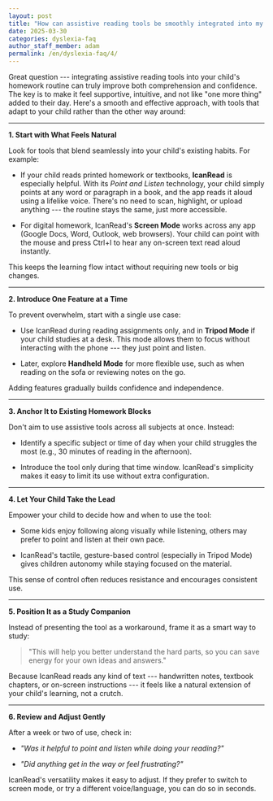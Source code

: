 ```yaml
---
layout: post
title: "How can assistive reading tools be smoothly integrated into my child’s current homework routine without causing overwhelm?"
date: 2025-03-30
categories: dyslexia-faq
author_staff_member: adam
permalink: /en/dyslexia-faq/4/
---
```


Great question --- integrating assistive reading tools into your child's homework routine can truly improve both comprehension and confidence. The key is to make it feel supportive, intuitive, and not like "one more thing" added to their day. Here's a smooth and effective approach, with tools that adapt to your child rather than the other way around:

* * * * *

**1\. Start with What Feels Natural**

Look for tools that blend seamlessly into your child's existing habits. For example:

-  If your child reads printed homework or textbooks, **IcanRead** is especially helpful. With its *Point and Listen* technology, your child simply points at any word or paragraph in a book, and the app reads it aloud using a lifelike voice. There's no need to scan, highlight, or upload anything --- the routine stays the same, just more accessible.

-  For digital homework, IcanRead's **Screen Mode** works across any app (Google Docs, Word, Outlook, web browsers). Your child can point with the mouse and press Ctrl+I to hear any on-screen text read aloud instantly.

This keeps the learning flow intact without requiring new tools or big changes.

* * * * *

**2\. Introduce One Feature at a Time**

To prevent overwhelm, start with a single use case:

-  Use IcanRead during reading assignments only, and in **Tripod Mode** if your child studies at a desk. This mode allows them to focus without interacting with the phone --- they just point and listen.

-  Later, explore **Handheld Mode** for more flexible use, such as when reading on the sofa or reviewing notes on the go.

Adding features gradually builds confidence and independence.

* * * * *

**3\. Anchor It to Existing Homework Blocks**

Don't aim to use assistive tools across all subjects at once. Instead:

-  Identify a specific subject or time of day when your child struggles the most (e.g., 30 minutes of reading in the afternoon).

-  Introduce the tool only during that time window. IcanRead's simplicity makes it easy to limit its use without extra configuration.

* * * * *

**4\. Let Your Child Take the Lead**

Empower your child to decide how and when to use the tool:

-  Some kids enjoy following along visually while listening, others may prefer to point and listen at their own pace.

-  IcanRead's tactile, gesture-based control (especially in Tripod Mode) gives children autonomy while staying focused on the material.

This sense of control often reduces resistance and encourages consistent use.

* * * * *

**5\. Position It as a Study Companion**

Instead of presenting the tool as a workaround, frame it as a smart way to study:

> "This will help you better understand the hard parts, so you can save energy for your own ideas and answers."

Because IcanRead reads any kind of text --- handwritten notes, textbook chapters, or on-screen instructions --- it feels like a natural extension of your child's learning, not a crutch.

* * * * *

**6\. Review and Adjust Gently**

After a week or two of use, check in:

-  *"Was it helpful to point and listen while doing your reading?"*

-  *"Did anything get in the way or feel frustrating?"*

IcanRead's versatility makes it easy to adjust. If they prefer to switch to screen mode, or try a different voice/language, you can do so in seconds.

